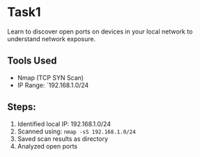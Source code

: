 # Task1
Learn to discover open ports on devices in your local network to
understand network exposure.

## Tools Used
- Nmap (TCP SYN Scan)
- IP Range: `192.168.1.0/24

## Steps:
1. Identified local IP: 192.168.1.0/24
2. Scanned using: `nmap -sS 192.168.1.0/24`
3. Saved scan results as directory
4. Analyzed open ports
